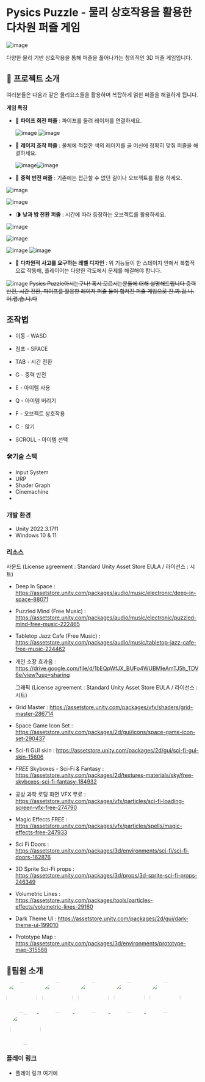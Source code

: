 # Pysics Puzzle - 물리 상호작용을 활용한 다차원 퍼즐 게임
![image](https://github.com/user-attachments/assets/2bf6154f-b5bb-423a-9071-67e191bcf87a)

다양한 물리 기반 상호작용을 통해 퍼즐을 풀어나가는 창의적인 3D 퍼즐 게임입니다.
## 🤔  프로젝트 소개
여러분들은 다음과 같은 물리요소들을 활용하며 복잡하게 얽힌 퍼즐을 해결하게 됩니다.

 **게임 특징**

- 🔁 **파이프 회전 퍼즐** : 파이프를 돌려 레이저를 연결하세요.
  
  ![image](https://github.com/user-attachments/assets/463a10a7-9ade-4298-83f8-fe30cafbcb01)  ![image](https://github.com/user-attachments/assets/26163efc-281f-40ca-be6d-ea0f6bffa55c)



- 🔦 **레이저 조작 퍼즐** : 물체에 적절한 색의 레이저를 골 머신에 정확히 맞춰 퍼즐을 해결하세요.

  ![image](https://github.com/user-attachments/assets/77c4e8b1-c513-4321-8cda-55c24d1a62df)![image](https://github.com/user-attachments/assets/ede7b066-c4a6-4b50-8163-2983b7221d71)


- 🌌 **중력 반전 퍼즐** : 기존에는 접근할 수 없던 길이나 오브젝트를 활용 하세요.
  
![image](https://github.com/user-attachments/assets/e47e50bd-5ca8-4491-b8f2-befa5a8e822e)
  
![image](https://github.com/user-attachments/assets/25e418fb-bddd-465c-99cf-27dfb9ccec64)




- 🌗 **낮과 밤 전환 퍼즐** : 시간에 따라 등장하는 오브젝트를 활용하세요.
  
![image](https://github.com/user-attachments/assets/04fd6ae4-edc6-4f8e-9836-728c12f5daa3)

![image](https://github.com/user-attachments/assets/a437a4b4-e0be-4827-8a59-e426fd846ab0)

![image](https://github.com/user-attachments/assets/1bd8921b-33da-4a9b-bf22-a5661d5e748b)
![image](https://github.com/user-attachments/assets/46dd5e72-e162-472b-a5cd-825ccfabb180)


- 🧠 **다차원적 사고를 요구하는 레벨 디자인** : 위 기능들이 한 스테이지 안에서 복합적으로 작동해, 플레이어는 다양한 각도에서 문제를 해결해야 합니다.

![image](https://github.com/user-attachments/assets/9c9fc70a-5602-4183-adf3-a4ca575d4bed)
~~Pysics Puzzle아시는구나! 혹시 모르시는분들에 대해 설명해드립니다 중력 반전, 시간 전환, 파이프를 활용한 레이저 퍼즐 들이 합쳐진 퍼즐 게임으로 진.짜.겁.나.어.렵.습.니.다~~

## 조작법
- 이동 - WASD

- 점프 - SPACE

- TAB - 시간 전환

- G - 중력 반전

- E - 아이템 사용

- Q - 아이템 버리기
  
- F - 오브젝트 상호작용
  
- C - 앉기

- SCROLL - 아이템 선택

### 🛠️기술 스택

- Input System
- URP
- Shader Graph
- Cinemachine
- 
 
### 개발 환경
- Unity 2022.3.17f1
- Windows 10 & 11
  
 ### 리소스

 사운드 (License agreement : Standard Unity Asset Store EULA / 라이선스 : 시트)
- Deep In Space : https://assetstore.unity.com/packages/audio/music/electronic/deep-in-space-88071
- Puzzled Mind (Free Music) : https://assetstore.unity.com/packages/audio/music/electronic/puzzled-mind-free-music-222465
- Tabletop Jazz Cafe (Free Music) : https://assetstore.unity.com/packages/audio/music/tabletop-jazz-cafe-free-music-224462
- 개인 소장 효과음 : https://drive.google.com/file/d/1bEQpWfJX_BUFo4WUBMIeAmTJ5h_TDV6e/view?usp=sharing

  그래픽 (License agreement : Standard Unity Asset Store EULA / 라이선스 : 시트)
- Grid Master : https://assetstore.unity.com/packages/vfx/shaders/grid-master-286714
- Space Game Icon Set : https://assetstore.unity.com/packages/2d/gui/icons/space-game-icon-set-290437
- Sci-fi GUI skin : https://assetstore.unity.com/packages/2d/gui/sci-fi-gui-skin-15606
- *FREE* Skyboxes - Sci-Fi & Fantasy : https://assetstore.unity.com/packages/2d/textures-materials/sky/free-skyboxes-sci-fi-fantasy-184932
- 공상 과학 로딩 화면 VFX 무료 : https://assetstore.unity.com/packages/vfx/particles/sci-fi-loading-screen-vfx-free-274790
- Magic Effects FREE : https://assetstore.unity.com/packages/vfx/particles/spells/magic-effects-free-247933
- Sci Fi Doors : https://assetstore.unity.com/packages/3d/environments/sci-fi/sci-fi-doors-162876
- 3D Sprite Sci-Fi props : https://assetstore.unity.com/packages/3d/props/3d-sprite-sci-fi-props-246349
- Volumetric Lines : https://assetstore.unity.com/packages/tools/particles-effects/volumetric-lines-29160
- Dark Theme UI : https://assetstore.unity.com/packages/2d/gui/dark-theme-ui-199010
- Prototype Map : https://assetstore.unity.com/packages/3d/environments/prototype-map-315588
## 👥팀원 소개
<a href="https://github.com/leejy1685" target="_blank">
  <img src="https://github.com/leejy1685.png" width="80" style="border-radius: 50%;" />
</a>
<a href="https://github.com/ahb0923" target="_blank">
  <img src="https://github.com/ahb0923.png" width="80" style="border-radius: 50%; margin-left: 10px;" />
</a>
<a href="https://github.com/hbks0224" target="_blank">
  <img src="https://github.com/hbks0224.png" width="80" style="border-radius: 50%; margin-left: 10px;" />
</a>
<a href="https://github.com/Bangeunseong" target="_blank">
  <img src="https://github.com/Bangeunseong.png" width="80" style="border-radius: 50%; margin-left: 10px;" />
</a>
<a href="https://github.com/gusdh8380" target="_blank">
  <img src="https://github.com/gusdh8380.png" width="80" style="border-radius: 50%; margin-left: 10px;" />
</a>
<a href="https://github.com/codingnewwbie" target="_blank">
  <img src="https://github.com/codingnewwbie.png" width="80" style="border-radius: 50%; margin-left: 10px;" />
</a>

### 플레이 링크

- 플레이 링크 여기에
